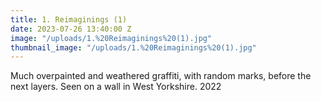 ```yaml
---
title: 1. Reimaginings (1)
date: 2023-07-26 13:40:00 Z
image: "/uploads/1.%20Reimaginings%20(1).jpg"
thumbnail_image: "/uploads/1.%20Reimaginings%20(1).jpg"
---
```


Much overpainted and weathered graffiti, with random marks, before the next layers. Seen on a wall in West Yorkshire. 2022 
